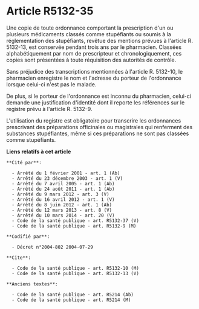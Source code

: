 # Article R5132-35

Une copie de toute ordonnance comportant la prescription d'un ou plusieurs médicaments classés comme stupéfiants ou soumis à
la réglementation des stupéfiants, revêtue des mentions prévues à l'article R. 5132-13, est conservée pendant trois ans par
le pharmacien. Classées alphabétiquement par nom de prescripteur et chronologiquement, ces copies sont présentées à toute
réquisition des autorités de contrôle.

Sans préjudice des transcriptions mentionnées à l'article R. 5132-10, le pharmacien enregistre le nom et l'adresse du porteur
de l'ordonnance lorsque celui-ci n'est pas le malade.

De plus, si le porteur de l'ordonnance est inconnu du pharmacien, celui-ci demande une justification d'identité dont il
reporte les références sur le registre prévu à l'article R. 5132-9.

L'utilisation du registre est obligatoire pour transcrire les ordonnances prescrivant des préparations officinales ou
magistrales qui renferment des substances stupéfiantes, même si ces préparations ne sont pas classées comme stupéfiants.

**Liens relatifs à cet article**

	**Cité par**:

	  - Arrêté du 1 février 2001 - art. 1 (Ab)
	  - Arrêté du 23 décembre 2003 - art. 1 (V)
	  - Arrêté du 7 avril 2005 - art. 1 (Ab)
	  - Arrêté du 24 août 2011 - art. 1 (Ab)
	  - Arrêté du 9 mars 2012 - art. 3 (V)
	  - Arrêté du 16 avril 2012 - art. 1 (V)
	  - Arrêté du 8 juin 2012 - art. 1 (Ab)
	  - Arrêté du 12 mars 2013 - art. 8 (V)
	  - Arrêté du 10 mars 2014 - art. 20 (V)
	  - Code de la santé publique - art. R5132-37 (V)
	  - Code de la santé publique - art. R5132-9 (M)

	**Codifié par**:

	  - Décret n°2004-802 2004-07-29

	**Cite**:

	  - Code de la santé publique - art. R5132-10 (M)
	  - Code de la santé publique - art. R5132-13 (V)

	**Anciens textes**:

	  - Code de la santé publique - art. R5214 (Ab)
	  - Code de la santé publique - art. R5214 (M)
